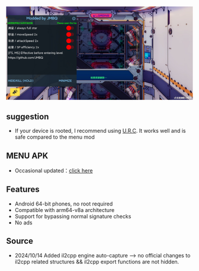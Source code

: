 ![image](img/01.jpg)

## suggestion
* If your device is rooted, I recommend using [U.R.C](https://github.com/JMBQ/URC). It works well and is safe compared to the menu mod


## MENU APK
* Occasional updated：[click here](MENU_MOD_APK.md)


## Features
* Android 64-bit phones, no root required
* Compatible with arm64-v8a architecture
* Support for bypassing normal signature checks
* No ads

## Source
* 2024/10/14  Added il2cpp engine auto-capture --> no official changes to il2cpp related structures && il2cpp export functions are not hidden.
